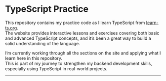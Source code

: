 # TypeScript Practice

This repository contains my practice code as I learn TypeScript from [learn-ts.org](https://www.learn-ts.org/en/Welcome).  
The website provides interactive lessons and exercises covering both basic and advanced TypeScript concepts, and it’s been a great way to build a solid understanding of the language.

I’m currently working through all the sections on the site and applying what I learn here in this repository.  
This is part of my journey to strengthen my backend development skills, especially using TypeScript in real-world projects.

---
